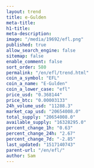 ```yaml
---
layout: trend
title: e-Gulden
meta-title: 
h1-title: 
meta-description: 
image: "/media/19692/efl.png"
published: true
allow_search_engine: false
sitemap: false
enable_comment: false
sort_order: 580
permalink: "/en/efl/trend.html"
coin_a_symbol: "EFL"
coin_a_name: "E-Gulden"
coin_a_lower_case: "efl"
price_usd: "0.368144"
price_btc: "0.00003133"
24h_volume_usd: "11288.3"
market_cap_usd: "20654008.0"
total_supply: "20654008.0"
available_supply: "16328295.0"
percent_change_1h: "0.63"
percent_change_24h: "2.67"
percent_change_7d: "-2.85"
last_updated: "1517140743"
parent-url: "/en/efl/"
author: Sam
---
```


